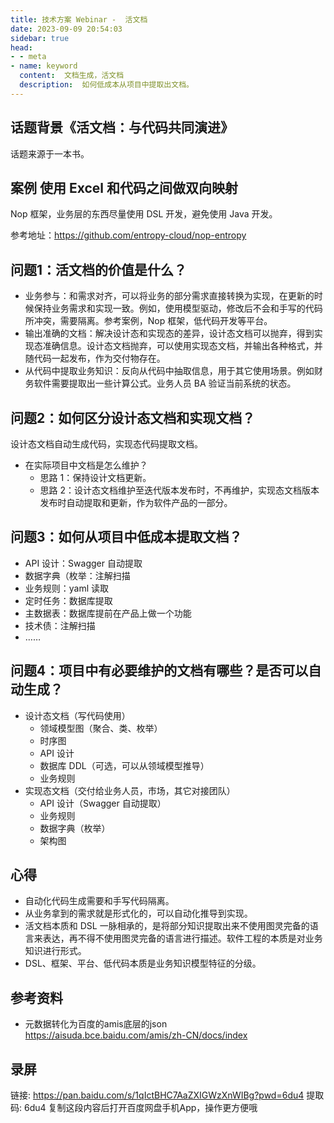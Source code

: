 ```yaml
---
title: 技术方案 Webinar -  活文档
date: 2023-09-09 20:54:03
sidebar: true
head:
- - meta
- name: keyword
  content:  文档生成，活文档
  description:  如何低成本从项目中提取出文档。
---
```


## 话题背景《活文档：与代码共同演进》

话题来源于一本书。

## 案例 使用 Excel 和代码之间做双向映射

Nop 框架，业务层的东西尽量使用 DSL 开发，避免使用 Java 开发。

参考地址：https://github.com/entropy-cloud/nop-entropy

## 问题1：活文档的价值是什么？

- 业务参与：和需求对齐，可以将业务的部分需求直接转换为实现，在更新的时候保持业务需求和实现一致。例如，使用模型驱动，修改后不会和手写的代码所冲突，需要隔离。参考案例，Nop 框架，低代码开发等平台。
- 输出准确的文档：解决设计态和实现态的差异，设计态文档可以抛弃，得到实现态准确信息。设计态文档抛弃，可以使用实现态文档，并输出各种格式，并随代码一起发布，作为交付物存在。
- 从代码中提取业务知识：反向从代码中抽取信息，用于其它使用场景。例如财务软件需要提取出一些计算公式。业务人员 BA 验证当前系统的状态。

## 问题2：如何区分设计态文档和实现文档？

设计态文档自动生成代码，实现态代码提取文档。

- 在实际项目中文档是怎么维护？
  - 思路 1：保持设计文档更新。
  - 思路 2：设计态文档维护至迭代版本发布时，不再维护，实现态文档版本发布时自动提取和更新，作为软件产品的一部分。

## 问题3：如何从项目中低成本提取文档？

- API 设计：Swagger 自动提取
- 数据字典（枚举：注解扫描
- 业务规则：yaml 读取
- 定时任务：数据库提取
- 主数据表：数据库提前在产品上做一个功能
- 技术债：注解扫描
- ……

## 问题4：项目中有必要维护的文档有哪些？是否可以自动生成？

- 设计态文档（写代码使用）
  - 领域模型图（聚合、类、枚举）
  - 时序图
  - API 设计
  - 数据库 DDL（可选，可以从领域模型推导）
  - 业务规则
- 实现态文档（交付给业务人员，市场，其它对接团队）
  - API 设计（Swagger 自动提取）
  - 业务规则
  - 数据字典（枚举）
  - 架构图

## 心得

- 自动化代码生成需要和手写代码隔离。
- 从业务拿到的需求就是形式化的，可以自动化推导到实现。
- 活文档本质和 DSL 一脉相承的，是将部分知识提取出来不使用图灵完备的语言来表达，再不得不使用图灵完备的语言进行描述。软件工程的本质是对业务知识进行形式。
- DSL、框架、平台、低代码本质是业务知识模型特征的分级。

## 参考资料

- 元数据转化为百度的amis底层的json https://aisuda.bce.baidu.com/amis/zh-CN/docs/index

## 录屏

链接: https://pan.baidu.com/s/1qIctBHC7AaZXIGWzXnWIBg?pwd=6du4 提取码: 6du4 复制这段内容后打开百度网盘手机App，操作更方便哦
